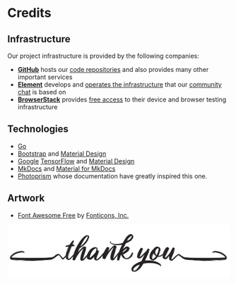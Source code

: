 # Credits

<!-- [A big thank you to all current and past sponsors](https://github.com/photoprism/photoprism/blob/develop/SPONSORS.md), whose generous support has been and continues to be essential to the success of the project! :octicons-heart-fill-24:{ .heart .purple } -->

## Infrastructure ##

Our project infrastructure is provided by the following companies:

- [**GitHub**](https://github.com/) hosts our [code repositories](https://github.com/photoprism/photoprism) and also provides many other important services
- [**Element**](https://element.io/) develops and [operates the infrastructure](https://matrix.org/) that our [community chat](https://link.photoprism.app/chat) is based on
- [**BrowserStack**](https://www.browserstack.com/) provides [free access](https://www.browserstack.com/open-source) to their device and browser testing infrastructure

## Technologies ##

* [Go](https://golang.org/)
* [Bootstrap](https://mdbootstrap.com/) and [Material Design](https://material.io/)
* [Google](https://developers.google.com/) [TensorFlow](https://www.tensorflow.org/) and [Material Design](https://material.io/)
* [MkDocs](https://www.mkdocs.org/) and [Material for MkDocs](https://squidfunk.github.io/mkdocs-material/)
* [Photoprism](https://docs.photoprism.app/) whose documentation have greatly inspired this one.

## Artwork ##

* [Font Awesome Free](https://fontawesome.com/download) by [Fonticons, Inc.](https://fontawesome.com/)

![Thank You](img/credits.jpg)
